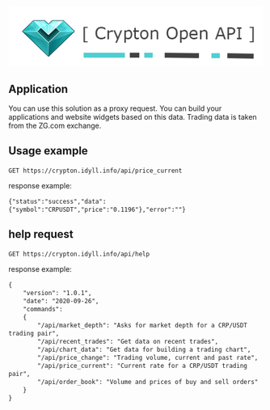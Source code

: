 
![logo](https://raw.githubusercontent.com/Sagleft/crypton-open-api/master/logo.png)

## Application

You can use this solution as a proxy request. You can build your applications and website widgets based on this data.
Trading data is taken from the ZG.com exchange.

## Usage example

```
GET https://crypton.idyll.info/api/price_current
```
response example:

```
{"status":"success","data":{"symbol":"CRPUSDT","price":"0.1196"},"error":""}
```

## help request

```
GET https://crypton.idyll.info/api/help
```
response example:

```
{
	"version": "1.0.1",
	"date": "2020-09-26",
	"commands": 
	{
		"/api/market_depth": "Asks for market depth for a CRP/USDT trading pair",
		"/api/recent_trades": "Get data on recent trades",
		"/api/chart_data": "Get data for building a trading chart",
		"/api/price_change": "Trading volume, current and past rate",
		"/api/price_current": "Current rate for a CRP/USDT trading pair",
		"/api/order_book": "Volume and prices of buy and sell orders"
	}
}
```
